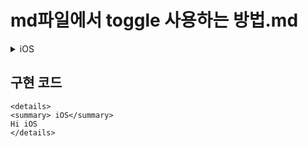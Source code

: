 # md파일에서 toggle 사용하는 방법.md

<details>
<summary> iOS</summary>
Hi iOS
</details>

## 구현 코드

~~~
<details>
<summary> iOS</summary>
Hi iOS
</details>
~~~